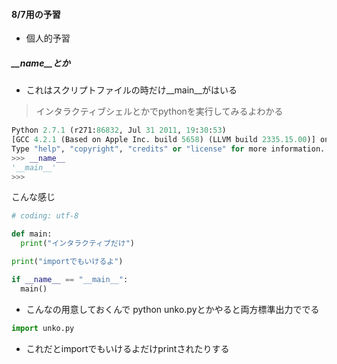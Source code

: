 #### 8/7用の予習

+ 個人的予習

##### __name__とか

+ これはスクリプトファイルの時だけ__main__がはいる

> インタラクティブシェルとかでpythonを実行してみるよわかる

```python.py
Python 2.7.1 (r271:86832, Jul 31 2011, 19:30:53) 
[GCC 4.2.1 (Based on Apple Inc. build 5658) (LLVM build 2335.15.00)] on darwin
Type "help", "copyright", "credits" or "license" for more information.
>>> __name__
'__main__'
>>>
```

こんな感じ

```python.py
# coding: utf-8

def main:
  print("インタラクティブだけ")

print("importでもいけるよ")

if __name__ == "__main__":
  main()

```

+ こんなの用意しておくんで python unko.pyとかやると両方標準出力ででる

```import.py
import unko.py
```

+ これだとimportでもいけるよだけprintされたりする

